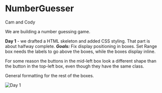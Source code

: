 # NumberGuesser
Cam and Cody


We are building a number guessing game.

**Day 1** - we drafted a HTML skeleton and added CSS styling. That part is about halfway complete. 
***Goals:*** Fix display positioning in boxes. Set Range box needs the labels to go above the boxes, while the boxes display inline.

For some reason the buttons in the mid-left box look a different shape than the button in the top-left box, even though they have the same class.

General formatting for the rest of the boxes.
  
![Day 1](https://i.ibb.co/6WyJx5B/Untitled-2.png)
